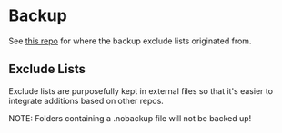 # Backup

See [this repo](https://github.com/SterlingHooten/borg-backup-exclusions-macos) for where the backup
exclude lists originated from.

## Exclude Lists

Exclude lists are purposefully kept in external files so that it's easier to integrate additions based on other repos.

NOTE: Folders containing a .nobackup file will not be backed up!
